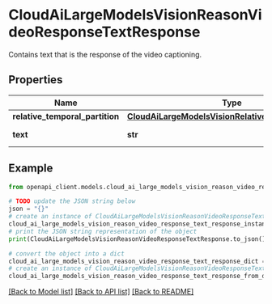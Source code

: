 # CloudAiLargeModelsVisionReasonVideoResponseTextResponse

Contains text that is the response of the video captioning.

## Properties

Name | Type | Description | Notes
------------ | ------------- | ------------- | -------------
**relative_temporal_partition** | [**CloudAiLargeModelsVisionRelativeTemporalPartition**](CloudAiLargeModelsVisionRelativeTemporalPartition.md) |  | [optional] 
**text** | **str** | Text information | [optional] 

## Example

```python
from openapi_client.models.cloud_ai_large_models_vision_reason_video_response_text_response import CloudAiLargeModelsVisionReasonVideoResponseTextResponse

# TODO update the JSON string below
json = "{}"
# create an instance of CloudAiLargeModelsVisionReasonVideoResponseTextResponse from a JSON string
cloud_ai_large_models_vision_reason_video_response_text_response_instance = CloudAiLargeModelsVisionReasonVideoResponseTextResponse.from_json(json)
# print the JSON string representation of the object
print(CloudAiLargeModelsVisionReasonVideoResponseTextResponse.to_json())

# convert the object into a dict
cloud_ai_large_models_vision_reason_video_response_text_response_dict = cloud_ai_large_models_vision_reason_video_response_text_response_instance.to_dict()
# create an instance of CloudAiLargeModelsVisionReasonVideoResponseTextResponse from a dict
cloud_ai_large_models_vision_reason_video_response_text_response_from_dict = CloudAiLargeModelsVisionReasonVideoResponseTextResponse.from_dict(cloud_ai_large_models_vision_reason_video_response_text_response_dict)
```
[[Back to Model list]](../README.md#documentation-for-models) [[Back to API list]](../README.md#documentation-for-api-endpoints) [[Back to README]](../README.md)


